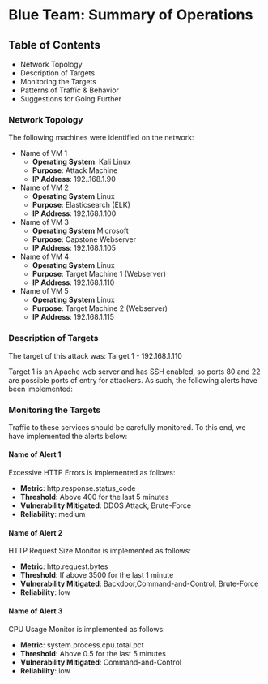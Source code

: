 # Blue Team: Summary of Operations

## Table of Contents

- Network Topology
- Description of Targets
- Monitoring the Targets
- Patterns of Traffic & Behavior
- Suggestions for Going Further

### Network Topology

The following machines were identified on the network:

- Name of VM 1
  - **Operating System**: Kali Linux
  - **Purpose**: Attack Machine
  - **IP Address**: 192..168.1.90
- Name of VM 2
  - **Operating System** Linux
  - **Purpose**: Elasticsearch (ELK)
  - **IP Address**: 192.168.1.100
- Name of VM 3
  - **Operating System** Microsoft
  - **Purpose**: Capstone Webserver
  - **IP Address**: 192.168.1.105
- Name of VM 4
  - **Operating System** Linux
  - **Purpose**: Target Machine 1 (Webserver)
  - **IP Address**: 192.168.1.110
- Name of VM 5
  - **Operating System** Linux
  - **Purpose**: Target Machine 2 (Webserver)
  - **IP Address**: 192.168.1.115


### Description of Targets

The target of this attack was: Target 1 - 192.168.1.110

Target 1 is an Apache web server and has SSH enabled, so ports 80 and 22 are possible ports of entry for attackers. As such, the following alerts have been implemented:

### Monitoring the Targets

Traffic to these services should be carefully monitored. To this end, we have implemented the alerts below:

#### Name of Alert 1

Excessive HTTP Errors is implemented as follows:

  - **Metric**: http.response.status_code
  - **Threshold**: Above 400 for the last 5 minutes
  - **Vulnerability Mitigated**: DDOS Attack, Brute-Force
  - **Reliability**: medium

#### Name of Alert 2

HTTP Request Size Monitor is implemented as follows:

  - **Metric**: http.request.bytes
  - **Threshold**: If above 3500 for the last 1 minute
  - **Vulnerability Mitigated**: Backdoor,Command-and-Control, Brute-Force
  - **Reliability**: low

#### Name of Alert 3

CPU Usage Monitor is implemented as follows:

  - **Metric**: system.process.cpu.total.pct
  - **Threshold**: Above 0.5 for the last 5 minutes
  - **Vulnerability Mitigated**: Command-and-Control
  - **Reliability**: low
